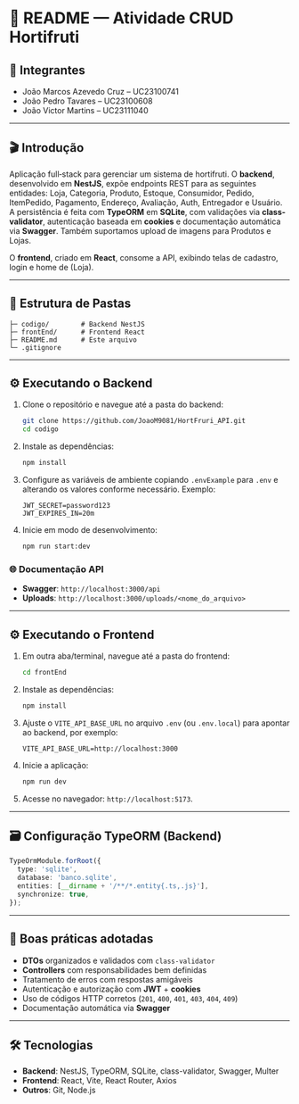 # 📝 README — Atividade CRUD Hortifruti

## 👥 Integrantes

* João Marcos Azevedo Cruz – UC23100741
* João Pedro Tavares – UC23100608
* João Victor Martins – UC23111040

---

## 🎬 Introdução

Aplicação full‑stack para gerenciar um sistema de hortifruti. O **backend**, desenvolvido em **NestJS**, expõe endpoints REST para as seguintes entidades: Loja, Categoria, Produto, Estoque, Consumidor, Pedido, ItemPedido, Pagamento, Endereço, Avaliação, Auth, Entregador e Usuário. A persistência é feita com **TypeORM** em **SQLite**, com validações via **class-validator**, autenticação baseada em **cookies** e documentação automática via **Swagger**. Também suportamos upload de imagens para Produtos e Lojas.

O **frontend**, criado em **React**, consome a API, exibindo telas de cadastro, login e home de (Loja).

---

## 📂 Estrutura de Pastas

```
├─ codigo/        # Backend NestJS
├─ frontEnd/      # Frontend React
├─ README.md      # Este arquivo
└─ .gitignore
```

---

## ⚙️ Executando o Backend

1. Clone o repositório e navegue até a pasta do backend:

   ```bash
   git clone https://github.com/JoaoM9081/HortFruri_API.git
   cd codigo
   ```
2. Instale as dependências:

   ```bash
   npm install
   ```
3. Configure as variáveis de ambiente copiando `.envExample` para `.env` e alterando os valores conforme necessário. Exemplo:

   ```env
   JWT_SECRET=password123
   JWT_EXPIRES_IN=20m
   ```
4. Inicie em modo de desenvolvimento:

   ```bash
   npm run start:dev
   ```

### 🌐 Documentação API

* **Swagger**: `http://localhost:3000/api`
* **Uploads**: `http://localhost:3000/uploads/<nome_do_arquivo>`

---

## ⚙️ Executando o Frontend

1. Em outra aba/terminal, navegue até a pasta do frontend:

   ```bash
   cd frontEnd
   ```
2. Instale as dependências:

   ```bash
   npm install
   ```
3. Ajuste o `VITE_API_BASE_URL` no arquivo `.env` (ou `.env.local`) para apontar ao backend, por exemplo:

   ```env
   VITE_API_BASE_URL=http://localhost:3000
   ```
4. Inicie a aplicação:

   ```bash
   npm run dev
   ```
5. Acesse no navegador: `http://localhost:5173`.

---

## 🗃️ Configuração TypeORM (Backend)

```ts
TypeOrmModule.forRoot({
  type: 'sqlite',
  database: 'banco.sqlite',
  entities: [__dirname + '/**/*.entity{.ts,.js}'],
  synchronize: true,
});
```

---

## 🧪 Boas práticas adotadas

* **DTOs** organizados e validados com `class-validator`
* **Controllers** com responsabilidades bem definidas
* Tratamento de erros com respostas amigáveis
* Autenticação e autorização com **JWT** + **cookies**
* Uso de códigos HTTP corretos (`201`, `400`, `401`, `403`, `404`, `409`)
* Documentação automática via **Swagger**

---

## 🛠️ Tecnologias

* **Backend**: NestJS, TypeORM, SQLite, class-validator, Swagger, Multer
* **Frontend**: React, Vite, React Router, Axios
* **Outros**: Git, Node.js
